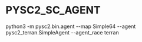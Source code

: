 # PYSC2_SC_AGENT
python3 -m pysc2.bin.agent --map Simple64 --agent pysc2_terran.SimpleAgent --agent_race terran
